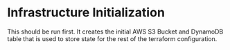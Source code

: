 # Infrastructure Initialization

This should be run first. It creates the initial AWS S3 Bucket and DynamoDB
table that is used to store state for the rest of the terraform configuration.